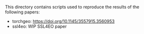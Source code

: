 This directory contains scripts used to reproduce the results of the following papers:

- torchgeo: https://doi.org/10.1145/3557915.3560953
- ssl4eo: WIP SSL4EO paper
